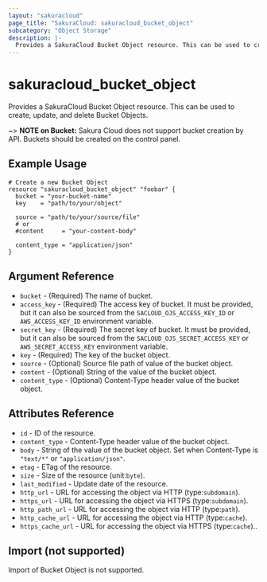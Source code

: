 ```yaml
---
layout: "sakuracloud"
page_title: "SakuraCloud: sakuracloud_bucket_object"
subcategory: "Object Storage"
description: |-
  Provides a SakuraCloud Bucket Object resource. This can be used to create, update, and delete Bucket Objects.
---
```


# sakuracloud\_bucket\_object

Provides a SakuraCloud Bucket Object resource. This can be used to create, update, and delete Bucket Objects.

~> **NOTE on Bucket:**  Sakura Cloud does not support bucket creation by API.
Buckets should be created on the control panel.

## Example Usage

```hcl
# Create a new Bucket Object
resource "sakuracloud_bucket_object" "foobar" {
  bucket = "your-bucket-name"
  key    = "path/to/your/object"
  
  source = "path/to/your/source/file"
  # or
  #content     = "your-content-body"
  
  content_type = "application/json"
}
```


## Argument Reference

* `bucket` - (Required) The name of bucket.
* `access_key` - (Required) The access key of bucket. It must be provided, but it can also be sourced from the `SACLOUD_OJS_ACCESS_KEY_ID` or `AWS_ACCESS_KEY_ID` environment variable.
* `secret_key` - (Required) The secret key of bucket. It must be provided, but it can also be sourced from the `SACLOUD_OJS_SECRET_ACCESS_KEY` or `AWS_SECRET_ACCESS_KEY` environment variable.
* `key` - (Required) The key of the bucket object.
* `source` - (Optional) Source file path of value of the bucket object.
* `content` - (Optional) String of the value of the bucket object. 
* `content_type` - (Optional) Content-Type header value of the bucket object.

## Attributes Reference

* `id` - ID of the resource.
* `content_type` - Content-Type header value of the bucket object.
* `body` - String of the value of the bucket object. Set when Content-Type is `"text/*"` or `"application/json"`.
* `etag` - ETag of the resource.
* `size` - Size of the resource (unit:`byte`).
* `last_modified` - Update date of the resource.
* `http_url` - URL for accessing the object via HTTP (type:`subdomain`).
* `https_url` - URL for accessing the object via HTTPS (type:`subdomain`).
* `http_path_url` - URL for accessing the object via HTTP (type:`path`).
* `http_cache_url` - URL for accessing the object via HTTP (type:`cache`).
* `https_cache_url` - URL for accessing the object via HTTPS (type:`cache`)..


## Import (not supported)

Import of Bucket Object is not supported.
